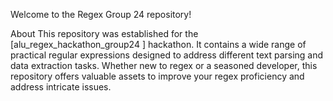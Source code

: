 Welcome to the Regex Group 24 repository!

About
This repository was established for the [alu_regex_hackathon_group24
] hackathon. It contains a wide range of practical regular expressions designed to address different text parsing and data extraction tasks. Whether new to regex or a seasoned developer, this repository offers valuable assets to improve your regex proficiency and address intricate issues.
